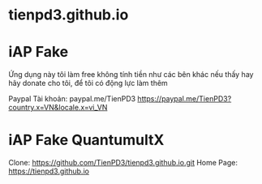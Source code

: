 # tienpd3.github.io
# iAP Fake

Ứng dụng này tôi làm free không tính tiền như các bên khác nếu thấy hay hãy donate cho tôi, để tôi có động lực làm thêm

Paypal
Tài khoản: paypal.me/TienPD3
https://paypal.me/TienPD3?country.x=VN&locale.x=vi_VN

# iAP Fake QuantumultX
Clone: https://github.com/TienPD3/tienpd3.github.io.git
Home Page: https://tienpd3.github.io
